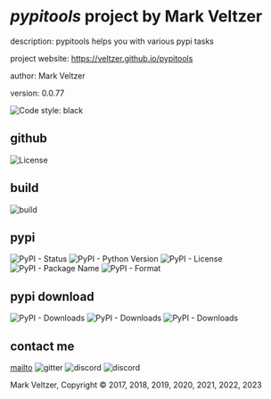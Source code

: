 # *pypitools* project by Mark Veltzer

description: pypitools helps you with various pypi tasks

project website: https://veltzer.github.io/pypitools

author: Mark Veltzer

version: 0.0.77

![Code style: black](https://img.shields.io/badge/code%20style-black-000000.svg)

## github

![License](https://img.shields.io/github/license/veltzer/pytconf)

## build

![build](https://github.com/veltzer/pypitools/workflows/build/badge.svg)

## pypi

![PyPI - Status](https://img.shields.io/pypi/status/pypitools)
![PyPI - Python Version](https://img.shields.io/pypi/pyversions/pypitools)
![PyPI - License](https://img.shields.io/pypi/l/pypitools)
![PyPI - Package Name](https://img.shields.io/pypi/v/pypitools)
![PyPI - Format](https://img.shields.io/pypi/format/pypitools)

## pypi download

![PyPI - Downloads](https://img.shields.io/pypi/dd/pypitools)
![PyPI - Downloads](https://img.shields.io/pypi/dw/pypitools)
![PyPI - Downloads](https://img.shields.io/pypi/dm/pypitools)



## contact me
[mailto](mailto:mark.veltzer@gmail.com)
![gitter](https://img.shields.io/gitter/room/veltzer/mark.veltzer)
![discord](https://img.shields.io/discord/719336281624281119)
![discord](https://img.shields.io/discord/719336282194444302)

Mark Veltzer, Copyright © 2017, 2018, 2019, 2020, 2021, 2022, 2023
